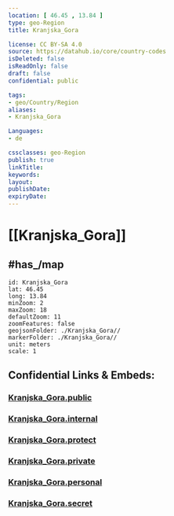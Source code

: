 ```yaml
---
location: [ 46.45 , 13.84 ] 
type: geo-Region
title: Kranjska_Gora

license: CC BY-SA 4.0
source: https://datahub.io/core/country-codes
isDeleted: false
isReadOnly: false
draft: false
confidential: public

tags:
- geo/Country/Region
aliases:
- Kranjska_Gora

Languages:
- de

cssclasses: geo-Region
publish: true
linkTitle: 
keywords: 
layout: 
publishDate: 
expiryDate: 
---
```


# [[Kranjska_Gora]]

## #has_/map 

```leaflet
id: Kranjska_Gora
lat: 46.45
long: 13.84
minZoom: 2 
maxZoom: 18
defaultZoom: 11
zoomFeatures: false 
geojsonFolder: ./Kranjska_Gora//
markerFolder: ./Kranjska_Gora//
unit: meters
scale: 1
```


## Confidential Links & Embeds: 

### [Kranjska_Gora.public](/_public/\Earth\Continent\Europe\Europe~Central\Slovenia\Regions~Slovenia\Gorenjska\counties~GorenjskaKranjska_Gora.public.md) 

### [Kranjska_Gora.internal](/_internal/\Earth\Continent\Europe\Europe~Central\Slovenia\Regions~Slovenia\Gorenjska\counties~GorenjskaKranjska_Gora.internal.md) 

### [Kranjska_Gora.protect](/_protect/\Earth\Continent\Europe\Europe~Central\Slovenia\Regions~Slovenia\Gorenjska\counties~GorenjskaKranjska_Gora.protect.md) 

### [Kranjska_Gora.private](/_private/\Earth\Continent\Europe\Europe~Central\Slovenia\Regions~Slovenia\Gorenjska\counties~GorenjskaKranjska_Gora.private.md) 

### [Kranjska_Gora.personal](/_personal/\Earth\Continent\Europe\Europe~Central\Slovenia\Regions~Slovenia\Gorenjska\counties~GorenjskaKranjska_Gora.personal.md) 

### [Kranjska_Gora.secret](/_secret/\Earth\Continent\Europe\Europe~Central\Slovenia\Regions~Slovenia\Gorenjska\counties~GorenjskaKranjska_Gora.secret.md)

